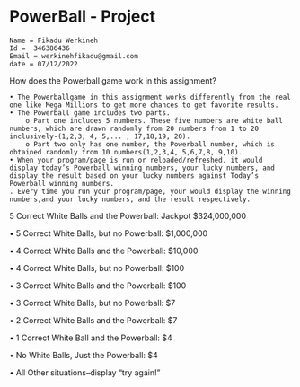 # PowerBall - Project

    Name = Fikadu Werkineh
    Id =  346386436
    Email = werkinehfikadu@gmail.com
    date = 07/12/2022

How does the Powerball game work in this assignment?

    • The Powerballgame in this assignment works differently from the real one like Mega Millions to get more chances to get favorite results.
    • The Powerball game includes two parts. 
        o Part one includes 5 numbers. These five numbers are white ball numbers, which are drawn randomly from 20 numbers from 1 to 20 inclusively-(1,2,3, 4, 5,... , 17,18,19, 20).
        o Part two only has one number, the Powerball number, which is obtained randomly from 10 numbers(1,2,3,4, 5,6,7,8, 9,10).
    • When your program/page is run or reloaded/refreshed, it would display today’s Powerball winning numbers, your lucky numbers, and display the result based on your lucky numbers against Today’s Powerball winning numbers.
    . Every time you run your program/page, your would display the winning numbers,and your lucky numbers, and the result respectively.

5 Correct White Balls and the Powerball: Jackpot $324,000,000

• 5 Correct White Balls, but no Powerball: $1,000,000

• 4 Correct White Balls and the Powerball: $10,000

• 4 Correct White Balls, but no Powerball: $100

• 3 Correct White Balls and the Powerball: $100

• 3 Correct White Balls, but no Powerball: $7

• 2 Correct White Balls and the Powerball: $7

• 1 Correct White Ball and the Powerball: $4

• No White Balls, Just the Powerball: $4

• All Other situations–display “try again!”